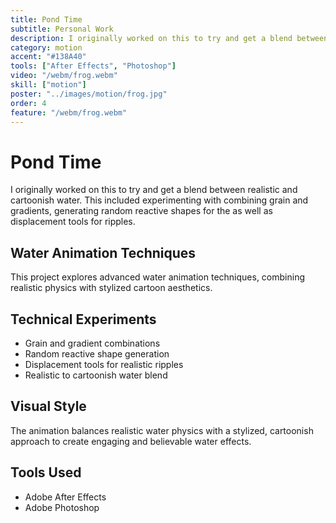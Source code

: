 ```yaml
---
title: Pond Time
subtitle: Personal Work
description: I originally worked on this to try and get a blend between realistic and cartoonish water. This included experimenting with combining grain and gradients, generating random reactive shapes for the as well as displacement tools for ripples.
category: motion
accent: "#138A40"
tools: ["After Effects", "Photoshop"]
video: "/webm/frog.webm"
skill: ["motion"]
poster: "../images/motion/frog.jpg"
order: 4
feature: "/webm/frog.webm"
---
```


# Pond Time

I originally worked on this to try and get a blend between realistic and cartoonish water. This included experimenting with combining grain and gradients, generating random reactive shapes for the as well as displacement tools for ripples.

## Water Animation Techniques

This project explores advanced water animation techniques, combining realistic physics with stylized cartoon aesthetics.

## Technical Experiments

- Grain and gradient combinations
- Random reactive shape generation
- Displacement tools for realistic ripples
- Realistic to cartoonish water blend

## Visual Style

The animation balances realistic water physics with a stylized, cartoonish approach to create engaging and believable water effects.

## Tools Used

- Adobe After Effects
- Adobe Photoshop
